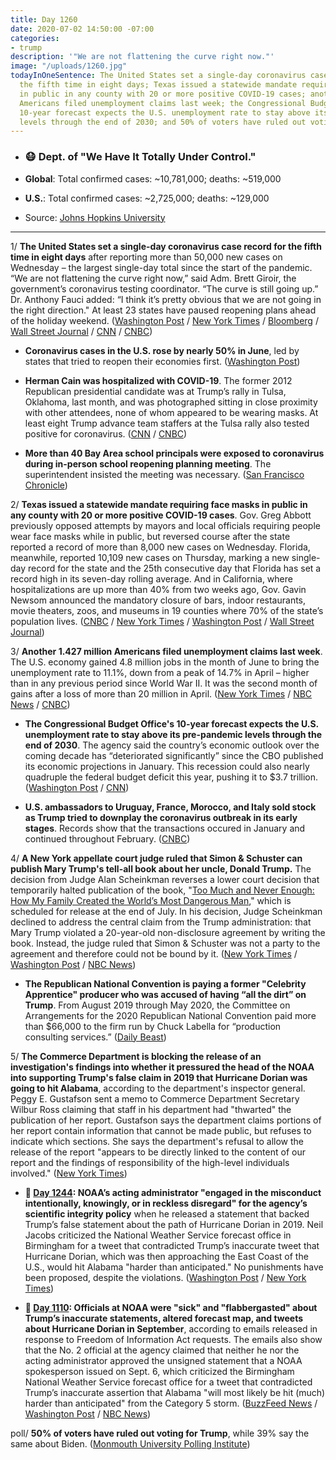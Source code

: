```yaml
---
title: Day 1260
date: 2020-07-02 14:50:00 -07:00
categories:
- trump
description: '"We are not flattening the curve right now."'
image: "/uploads/1260.jpg"
todayInOneSentence: The United States set a single-day coronavirus case record for
  the fifth time in eight days; Texas issued a statewide mandate requiring face masks
  in public in any county with 20 or more positive COVID-19 cases; another 1.427 million
  Americans filed unemployment claims last week; the Congressional Budget Office's
  10-year forecast expects the U.S. unemployment rate to stay above its pre-pandemic
  levels through the end of 2030; and 50% of voters have ruled out voting for Trump.
---
```


* ### 😷 Dept. of "We Have It Totally Under Control."

* **Global**: Total confirmed cases: \~10,781,000; deaths: \~519,000

* **U.S.**: Total confirmed cases: \~2,725,000; deaths: \~129,000

* Source: [Johns Hopkins University](https://coronavirus.jhu.edu/map.html)

---

1/ **The United States set a single-day coronavirus case record for the fifth time in eight days** after reporting more than 50,000 new cases on Wednesday – the largest single-day total since the start of the pandemic. “We are not flattening the curve right now,” said Adm. Brett Giroir, the government’s coronavirus testing coordinator. “The curve is still going up.” Dr. Anthony Fauci added: “I think it’s pretty obvious that we are not going in the right direction." At least 23 states have paused reopening plans ahead of the holiday weekend. ([Washington Post](https://www.washingtonpost.com/nation/2020/07/02/coronavirus-live-updates-us/) / [New York Times](https://www.nytimes.com/2020/07/02/world/coronavirus-updates.html) / [Bloomberg](https://www.bloomberg.com/news/articles/2020-07-01/u-s-reopenings-scaled-back-vaccine-shows-promise-virus-update?srnd=premium&sref=MIBMEEoj) / [Wall Street Journal](https://www.wsj.com/articles/coronavirus-latest-news-07-02-2020-11593675909?mod=hp_lead_pos2) / [CNN](https://www.cnn.com/2020/07/02/health/us-coronavirus-thursday/index.html) / [CNBC](https://www.cnbc.com/2020/07/02/coronavirus-live-updates.html))

* **Coronavirus cases in the U.S. rose by nearly 50% in June**, led by states that tried to reopen their economies first. ([Washington Post](https://www.washingtonpost.com/politics/coronavirus-cases-rose-by-nearly-50-percent-last-month-led-by-states-that-reopened-first/2020/07/01/3337f1ec-bb96-11ea-80b9-40ece9a701dc_story.html))

* **Herman Cain was hospitalized with COVID-19**. The former 2012 Republican presidential candidate was at Trump’s rally in Tulsa, Oklahoma, last month, and was photographed sitting in close proximity with other attendees, none of whom appeared to be wearing masks. At least eight Trump advance team staffers at the Tulsa rally also tested positive for coronavirus. ([CNN](https://www.cnn.com/2020/07/02/politics/herman-cain-coronavirus/index.html) / [CNBC](https://www.cnbc.com/2020/07/02/herman-cain-hospitalized-with-covid-19.html))

* **More than 40 Bay Area school principals were exposed to coronavirus during in-person school reopening planning meeting**. The superintendent insisted the meeting was necessary. ([San Francisco Chronicle](https://www.sfchronicle.com/bayarea/article/More-than-40-Bay-Area-school-principals-in-15381335.php))

2/ **Texas issued a statewide mandate requiring face masks in public in any county with 20 or more positive COVID-19 cases**. Gov. Greg Abbott previously opposed attempts by mayors and local officials requiring people wear face masks while in public, but reversed course after the state reported a record of more ​​​​than 8,000 new cases on Wednesday. Florida, meanwhile, reported 10,109 new cases on Thursday, marking a new single-day record for the state and the 25th consecutive day that Florida has set a record high in its seven-day rolling average. And in California, where hospitalizations are up more than 40% from two weeks ago, Gov. Gavin Newsom announced the mandatory closure of bars, indoor restaurants, movie theaters, zoos, and museums in 19 counties where 70% of the state’s population lives. ([CNBC](https://www.cnbc.com/2020/07/02/texas-issues-state-wide-order-requiring-face-coverings.html) / [New York Times](https://www.nytimes.com/2020/07/02/world/coronavirus-updates.html) / [Washington Post](https://www.washingtonpost.com/nation/2020/07/02/coronavirus-live-updates-us/) / [Wall Street Journal](https://www.wsj.com/articles/coronavirus-latest-news-07-02-2020-11593675909?mod=hp_lead_pos2))

3/ **Another 1.427 million Americans filed unemployment claims last week**. The U.S. economy gained 4.8 million jobs in the month of June to bring the unemployment rate to 11.1%, down from a peak of 14.7% in April – higher than in any previous period since World War II. It was the second month of gains after a loss of more than 20 million in April. ([New York Times](https://www.nytimes.com/2020/07/02/business/stock-market-today-coronavirus.html) / [NBC News](https://www.nbcnews.com/business/economy/u-s-economy-gains-4-8-million-jobs-unemployment-rate-n1232746) / [CNBC](https://www.cnbc.com/2020/07/02/jobs-report-june-2020.html))

* **The Congressional Budget Office's 10-year forecast expects the U.S. unemployment rate to stay above its pre-pandemic levels through the end of 2030**. The agency said the country’s economic outlook over the coming decade has “deteriorated significantly” since the CBO published its economic projections in January. This recession could also nearly quadruple the federal budget deficit this year, pushing it to $3.7 trillion. ([Washington Post](https://www.washingtonpost.com/business/2020/07/02/cbo-economic-outlook/) / [CNN](https://www.cnn.com/2020/07/02/economy/congressional-budget-office-projections-economy/index.html))

* **U.S. ambassadors to Uruguay, France, Morocco, and Italy sold stock as Trump tried to downplay the coronavirus outbreak in its early stages**. Records show that the transactions occured in January and continued throughout February. ([CNBC](https://www.cnbc.com/2020/07/02/coronavirus-update-trump-ambassadors-sold-stocks-as-president-downplayed-pandemic.html))

4/ **A New York appellate court judge ruled that Simon & Schuster can publish Mary Trump's tell-all book about her uncle, Donald Trump.** The decision from Judge Alan Scheinkman reverses a lower court decision that temporarily halted publication of the book, "[Too Much and Never Enough: How My Family Created the World’s Most Dangerous Man](https://amzn.to/3dRzClP)," which is scheduled for release at the end of July. In his decision, Judge Scheinkman declined to address the central claim from the Trump administration: that Mary Trump violated a 20-year-old non-disclosure agreement by writing the book. Instead, the judge ruled that Simon & Schuster was not a party to the agreement and therefore could not be bound by it. ([New York Times](https://www.nytimes.com/2020/07/01/us/politics/mary-trump-book-lawsuit.html) / [Washington Post](https://www.washingtonpost.com/politics/new-york-court-sides-with-publisher-of-explosive-book-by-president-trumps-niece/2020/07/01/2eec8a7e-bbf7-11ea-86d5-3b9b3863273b_story.html) / [NBC News](https://www.nbcnews.com/politics/donald-trump/trump-family-tell-all-book-his-niece-mary-trump-can-n1232733))

* **The Republican National Convention is paying a former "Celebrity Apprentice" producer who was accused of having “all the dirt” on Trump**. From August 2019 through May 2020, the Committee on Arrangements for the 2020 Republican National Convention paid more than $66,000 to the firm run by Chuck Labella for “production consulting services.” ([Daily Beast](https://www.thedailybeast.com/the-rnc-is-paying-a-former-apprentice-hand-chuck-labella-accused-of-having-trump-dirt))

5/ **The Commerce Department is blocking the release of an investigation's findings into whether it pressured the head of the NOAA into supporting Trump's false claim in 2019 that Hurricane Dorian was going to hit Alabama**, according to the department's inspector general. Peggy E. Gustafson sent a memo to Commerce Department Secretary Wilbur Ross claiming that staff in his department had "thwarted" the publication of her report. Gustafson says the department claims portions of her report contain information that cannot be made public, but refuses to indicate which sections. She says the department's refusal to allow the release of the report "appears to be directly linked to the content of our report and the findings of responsibility of the high-level individuals involved." ([New York Times](https://www.nytimes.com/2020/07/01/climate/trump-dorian-noaa-investigation.html))

* **📌 [Day 1244](https://whatthefuckjusthappenedtoday.com/2020/06/16/day-1244/): NOAA’s acting administrator "engaged in the misconduct intentionally, knowingly, or in reckless disregard" for the agency’s scientific integrity policy** when he released a statement that backed Trump’s false statement about the path of Hurricane Dorian in 2019. Neil Jacobs criticized the National Weather Service forecast office in Birmingham for a tweet that contradicted Trump’s inaccurate tweet that Hurricane Dorian, which was then approaching the East Coast of the U.S., would hit Alabama "harder than anticipated." No punishments have been proposed, despite the violations. ([Washington Post](https://www.washingtonpost.com/weather/2020/06/15/noaa-investigation-sharpiegate/) / [New York Times](https://www.nytimes.com/2020/06/15/climate/noaa-sharpiegate-ethics-violation.html))

* **📌 [Day 1110](https://whatthefuckjusthappenedtoday.com/2020/02/03/day-1110/): Officials at NOAA were "sick" and "flabbergasted" about Trump’s inaccurate statements, altered forecast map, and tweets about Hurricane Dorian in September**, according to emails released in response to Freedom of Information Act requests. The emails also show that the No. 2 official at the agency claimed that neither he nor the acting administrator approved the unsigned statement that a NOAA spokesperson issued on Sept. 6, which criticized the Birmingham National Weather Service forecast office for a tweet that contradicted Trump’s inaccurate assertion that Alabama "will most likely be hit (much) harder than anticipated" from the Category 5 storm. ([BuzzFeed News](https://www.buzzfeednews.com/article/zahrahirji/sharpiegate-fake-hurricane-map-emails) / [Washington Post](https://www.washingtonpost.com/weather/2020/02/01/new-emails-show-how-president-trump-roiled-noaa-during-hurricane-dorian/) / [NBC News](https://www.nbcnews.com/politics/donald-trump/help-newly-released-noaa-emails-show-uproar-over-trump-s-n1128471))

poll/ **50% of voters have ruled out voting for Trump**, while 39% say the same about Biden. ([Monmouth University Polling Institute](https://www.monmouth.edu/polling-institute/reports/monmouthpoll_us_070220/))